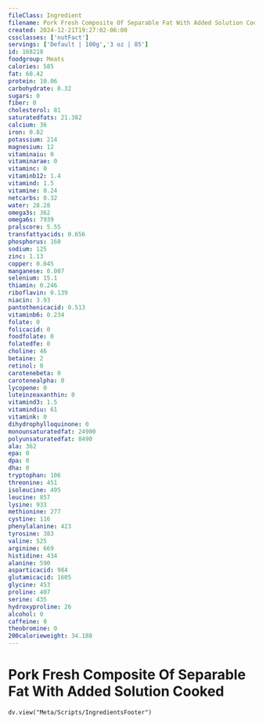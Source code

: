 ```yaml
---
fileClass: Ingredient
filename: Pork Fresh Composite Of Separable Fat With Added Solution Cooked
created: 2024-12-21T19:27:02-06:00
cssclasses: ['nutFact']
servings: ['Default | 100g','3 oz | 85']
id: 168218
foodgroup: Meats
calories: 585
fat: 60.42
protein: 10.06
carbohydrate: 0.32
sugars: 0
fiber: 0
cholesterol: 81
saturatedfats: 21.382
calcium: 36
iron: 0.82
potassium: 214
magnesium: 12
vitaminaiu: 0
vitaminarae: 0
vitaminc: 0
vitaminb12: 1.4
vitamind: 1.5
vitamine: 0.24
netcarbs: 0.32
water: 28.28
omega3s: 362
omega6s: 7939
pralscore: 5.55
transfattyacids: 0.656
phosphorus: 160
sodium: 125
zinc: 1.13
copper: 0.045
manganese: 0.007
selenium: 15.1
thiamin: 0.246
riboflavin: 0.139
niacin: 3.93
pantothenicacid: 0.513
vitaminb6: 0.234
folate: 0
folicacid: 0
foodfolate: 0
folatedfe: 0
choline: 46
betaine: 2
retinol: 0
carotenebeta: 0
carotenealpha: 0
lycopene: 0
luteinzeaxanthin: 0
vitamind3: 1.5
vitamindiu: 61
vitamink: 0
dihydrophylloquinone: 0
monounsaturatedfat: 24900
polyunsaturatedfat: 8490
ala: 362
epa: 0
dpa: 0
dha: 0
tryptophan: 106
threonine: 451
isoleucine: 495
leucine: 857
lysine: 933
methionine: 277
cystine: 116
phenylalanine: 423
tyrosine: 383
valine: 525
arginine: 669
histidine: 434
alanine: 590
asparticacid: 984
glutamicacid: 1605
glycine: 453
proline: 407
serine: 435
hydroxyproline: 26
alcohol: 0
caffeine: 0
theobromine: 0
200calorieweight: 34.188
---
```


# Pork Fresh Composite Of Separable Fat With Added Solution Cooked

```dataviewjs
dv.view("Meta/Scripts/IngredientsFooter")
```
